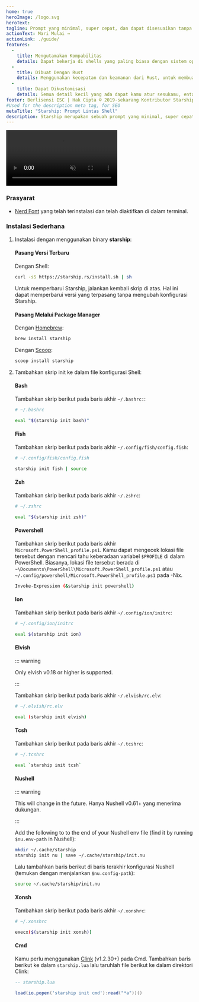 ```yaml
---
home: true
heroImage: /logo.svg
heroText:
tagline: Prompt yang minimal, super cepat, dan dapat disesuaikan tanpa batas untuk shell apa pun!
actionText: Mari Mulai →
actionLink: ./guide/
features:
  - 
    title: Mengutamakan Kompabilitas
    details: Dapat bekerja di shells yang paling biasa dengan sistem operasi yang paling biasa. Bisa digunakan di mana saja!
  - 
    title: Dibuat Dengan Rust
    details: Menggunakan kecepatan dan keamanan dari Rust, untuk membuat prompt kamu bekerja secepat dan seandal mungkin.
  - 
    title: Dapat Dikustomisasi
    details: Semua detail kecil yang ada dapat kamu atur sesukamu, entah untuk membuatnya sebagai prompt yang seminimal mungkin atau mungkin kaya akan fitur sesuai keinginanmu.
footer: Berlisensi ISC | Hak Cipta © 2019-sekarang Kontributor Starship
#Used for the description meta tag, for SEO
metaTitle: "Starship: Prompt Lintas Shell"
description: Starship merupakan sebuah prompt yang minimal, super cepat, dan sangat bisa untuk dikustomisasi untuk shell apapun! Bisa menampilkan informasi yang kamu butuhkan, namun tetap bisa tampil dengan ramping dan minimal. Pemasangan singkat tersedia untuk Bash, Fish, ZSH, Ion, Tcsh, Elvish, Nu, Xonsh, Cmd, dan PowerShell.
---
```


<div class="center">
  <video class="demo-video" muted autoplay loop playsinline>
    <source src="/demo.webm" type="video/webm">
    <source src="/demo.mp4" type="video/mp4">
  </video>
</div>

### Prasyarat

- [Nerd Font](https://www.nerdfonts.com/) yang telah terinstalasi dan telah diaktifkan di dalam terminal.

### Instalasi Sederhana

1. Instalasi dengan menggunakan binary **starship**:


   #### Pasang Versi Terbaru

   Dengan Shell:

   ```sh
   curl -sS https://starship.rs/install.sh | sh
   ```

   Untuk memperbarui Starship, jalankan kembali skrip di atas. Hal ini dapat memperbarui versi yang terpasang tanpa mengubah konfigurasi Starship.


   #### Pasang Melalui Package Manager

   Dengan [Homebrew](https://brew.sh/):

   ```sh
   brew install starship
   ```

   Dengan [Scoop](https://scoop.sh):

   ```powershell
   scoop install starship
   ```

1. Tambahkan skrip init ke dalam file konfigurasi Shell:


   #### Bash

   Tambahkan skrip berikut pada baris akhir `~/.bashrc:`:

   ```sh
   # ~/.bashrc

   eval "$(starship init bash)"
   ```


   #### Fish

   Tambahkan skrip berikut pada baris akhir `~/.config/fish/config.fish`:

   ```sh
   # ~/.config/fish/config.fish

   starship init fish | source
   ```


   #### Zsh

   Tambahkan skrip berikut pada baris akhir `~/.zshrc`:

   ```sh
   # ~/.zshrc

   eval "$(starship init zsh)"
   ```


   #### Powershell

   Tambahkan skrip berikut pada baris akhir `Microsoft.PowerShell_profile.ps1`. Kamu dapat mengecek lokasi file tersebut dengan mencari tahu keberadaan variabel `$PROFILE` di dalam PowerShell. Biasanya, lokasi file tersebut berada di `~\Documents\PowerShell\Microsoft.PowerShell_profile.ps1` atau `~/.config/powershell/Microsoft.PowerShell_profile.ps1` pada -Nix.

   ```sh
   Invoke-Expression (&starship init powershell)
   ```


   #### Ion

   Tambahkan skrip berikut pada baris akhir `~/.config/ion/initrc`:

   ```sh
   # ~/.config/ion/initrc

   eval $(starship init ion)
   ```


   #### Elvish

   ::: warning

   Only elvish v0.18 or higher is supported.

   :::

   Tambahkan skrip berikut pada baris akhir `~/.elvish/rc.elv`:

   ```sh
   # ~/.elvish/rc.elv

   eval (starship init elvish)
   ```


   #### Tcsh

   Tambahkan skrip berikut pada baris akhir `~/.tcshrc`:

   ```sh
   # ~/.tcshrc

   eval `starship init tcsh`
   ```


   #### Nushell

   ::: warning

   This will change in the future. Hanya Nushell v0.61+ yang menerima dukungan.

   :::

   Add the following to to the end of your Nushell env file (find it by running `$nu.env-path` in Nushell):
   ```sh
   mkdir ~/.cache/starship
   starship init nu | save ~/.cache/starship/init.nu
   ```

   Lalu tambahkan baris berikut di baris terakhir konfigurasi Nushell (temukan dengan menjalankan `$nu.config-path`):

   ```sh
   source ~/.cache/starship/init.nu
   ```

   #### Xonsh

   Tambahkan skrip berikut pada baris akhir `~/.xonshrc`:

   ```sh
   # ~/.xonshrc

   execx($(starship init xonsh))
   ```


   #### Cmd

   Kamu perlu menggunakan [Clink](https://chrisant996.github.io/clink/clink.html) (v1.2.30+) pada Cmd. Tambahkan baris berikut ke dalam `starship.lua` lalu taruhlah file berikut ke dalam direktori Clink:

   ```lua
   -- starship.lua

   load(io.popen('starship init cmd'):read("*a"))()
   ```

